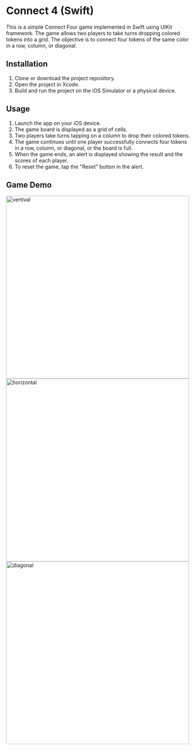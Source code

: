 # Connect 4 (Swift)

This is a simple Connect Four game implemented in Swift using UIKit framework. The game allows two players to take turns dropping colored tokens into a grid. The objective is to connect four tokens of the same color in a row, column, or diagonal.

## Installation

1. Clone or download the project repository.
2. Open the project in Xcode.
3. Build and run the project on the iOS Simulator or a physical device.

## Usage

1. Launch the app on your iOS device.
2. The game board is displayed as a grid of cells.
3. Two players take turns tapping on a column to drop their colored tokens.
4. The game continues until one player successfully connects four tokens in a row, column, or diagonal, or the board is full.
5. When the game ends, an alert is displayed showing the result and the scores of each player.
6. To reset the game, tap the "Reset" button in the alert.

## Game Demo
<img src="screens/vertical.mov" alt="vertival" title="Optional title" style="display: inline-block; margin: 0 auto; height: 500px"> <img src="screens/horizontal.mov" alt="horizontal" title="Optional title" style="display: inline-block; margin: 0 auto; height: 500px"> <img src="./screens/diagonal.mov" alt="diagonal" title="Optional title" style="display: inline-block; margin: 0 auto; height: 500px">
